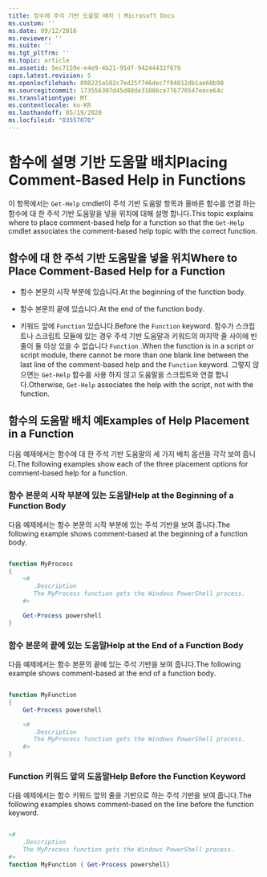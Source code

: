 ```yaml
---
title: 함수에 주석 기반 도움말 배치 | Microsoft Docs
ms.custom: ''
ms.date: 09/12/2016
ms.reviewer: ''
ms.suite: ''
ms.tgt_pltfrm: ''
ms.topic: article
ms.assetid: 5ec7159e-e4e9-4b21-95df-94244432f679
caps.latest.revision: 5
ms.openlocfilehash: 898225a582c7ed25f746dec7f84012db1ae60b98
ms.sourcegitcommit: 173556307d45d88de31086ce776770547eece64c
ms.translationtype: MT
ms.contentlocale: ko-KR
ms.lasthandoff: 05/19/2020
ms.locfileid: "83557070"
---
```

# <a name="placing-comment-based-help-in-functions"></a><span data-ttu-id="3eec5-102">함수에 설명 기반 도움말 배치</span><span class="sxs-lookup"><span data-stu-id="3eec5-102">Placing Comment-Based Help in Functions</span></span>

<span data-ttu-id="3eec5-103">이 항목에서는 `Get-Help` cmdlet이 주석 기반 도움말 항목과 올바른 함수를 연결 하는 함수에 대 한 주석 기반 도움말을 넣을 위치에 대해 설명 합니다.</span><span class="sxs-lookup"><span data-stu-id="3eec5-103">This topic explains where to place comment-based help for a function so that the `Get-Help` cmdlet associates the comment-based help topic with the correct function.</span></span>

## <a name="where-to-place-comment-based-help-for-a-function"></a><span data-ttu-id="3eec5-104">함수에 대 한 주석 기반 도움말을 넣을 위치</span><span class="sxs-lookup"><span data-stu-id="3eec5-104">Where to Place Comment-Based Help for a Function</span></span>

- <span data-ttu-id="3eec5-105">함수 본문의 시작 부분에 있습니다.</span><span class="sxs-lookup"><span data-stu-id="3eec5-105">At the beginning of the function body.</span></span>

- <span data-ttu-id="3eec5-106">함수 본문의 끝에 있습니다.</span><span class="sxs-lookup"><span data-stu-id="3eec5-106">At the end of the function body.</span></span>

- <span data-ttu-id="3eec5-107">키워드 앞에 `Function` 있습니다.</span><span class="sxs-lookup"><span data-stu-id="3eec5-107">Before the `Function` keyword.</span></span> <span data-ttu-id="3eec5-108">함수가 스크립트나 스크립트 모듈에 있는 경우 주석 기반 도움말과 키워드의 마지막 줄 사이에 빈 줄이 둘 이상 있을 수 없습니다 `Function` .</span><span class="sxs-lookup"><span data-stu-id="3eec5-108">When the function is in a script or script module, there cannot be more than one blank line between the last line of the comment-based help and the `Function` keyword.</span></span> <span data-ttu-id="3eec5-109">그렇지 않으면는 `Get-Help` 함수를 사용 하지 않고 도움말을 스크립트와 연결 합니다.</span><span class="sxs-lookup"><span data-stu-id="3eec5-109">Otherwise, `Get-Help` associates the help with the script, not with the function.</span></span>

## <a name="examples-of-help-placement-in-a-function"></a><span data-ttu-id="3eec5-110">함수의 도움말 배치 예</span><span class="sxs-lookup"><span data-stu-id="3eec5-110">Examples of Help Placement in a Function</span></span>

 <span data-ttu-id="3eec5-111">다음 예제에서는 함수에 대 한 주석 기반 도움말의 세 가지 배치 옵션을 각각 보여 줍니다.</span><span class="sxs-lookup"><span data-stu-id="3eec5-111">The following examples show each of the three placement options for comment-based help for a function.</span></span>

### <a name="help-at-the-beginning-of-a-function-body"></a><span data-ttu-id="3eec5-112">함수 본문의 시작 부분에 있는 도움말</span><span class="sxs-lookup"><span data-stu-id="3eec5-112">Help at the Beginning of a Function Body</span></span>

 <span data-ttu-id="3eec5-113">다음 예제에서는 함수 본문의 시작 부분에 있는 주석 기반을 보여 줍니다.</span><span class="sxs-lookup"><span data-stu-id="3eec5-113">The following example shows comment-based at the beginning of a function body.</span></span>

```powershell

function MyProcess
{
    <#
       .Description
       The MyProcess function gets the Windows PowerShell process.
    #>

    Get-Process powershell
}

```

### <a name="help-at-the-end-of-a-function-body"></a><span data-ttu-id="3eec5-114">함수 본문의 끝에 있는 도움말</span><span class="sxs-lookup"><span data-stu-id="3eec5-114">Help at the End of a Function Body</span></span>

 <span data-ttu-id="3eec5-115">다음 예제에서는 함수 본문의 끝에 있는 주석 기반을 보여 줍니다.</span><span class="sxs-lookup"><span data-stu-id="3eec5-115">The following example shows comment-based at the end of a function body.</span></span>

```powershell

function MyFunction
{
    Get-Process powershell

    <#
       .Description
       The MyProcess function gets the Windows PowerShell process.
    #>
}

```

### <a name="help-before-the-function-keyword"></a><span data-ttu-id="3eec5-116">Function 키워드 앞의 도움말</span><span class="sxs-lookup"><span data-stu-id="3eec5-116">Help Before the Function Keyword</span></span>

 <span data-ttu-id="3eec5-117">다음 예제에서는 함수 키워드 앞의 줄을 기반으로 하는 주석 기반을 보여 줍니다.</span><span class="sxs-lookup"><span data-stu-id="3eec5-117">The following examples shows comment-based on the line before the function keyword.</span></span>

```powershell

<#
    .Description
    The MyProcess function gets the Windows PowerShell process.
#>
function MyFunction { Get-Process powershell}

```
